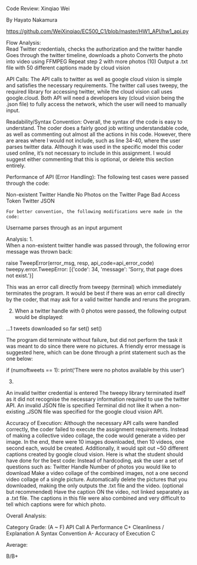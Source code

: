 Code Review: Xinqiao Wei

By Hayato Nakamura


https://github.com/WeiXinqiao/EC500_C1/blob/master/HW1_API/hw1_api.py

Flow Analysis:  
Read Twitter credentials, checks the authorization and the twitter handle
Goes through the twitter timeline, downloads a photo
Converts the photo into video using FFMPEG
Repeat step 2 with more photos (10)
Output a .txt file with 50 different captions made by cloud vision

API Calls:
	The API calls to twitter as well as google cloud vision is simple and satisfies the necessary requirements. The twitter call uses tweepy, the required library for accessing twitter, while the cloud vision call uses google.cloud. Both API will need a developers key (cloud vision being the .json file) to fully access the network, which the user will need to manually input. 

Readability/Syntax Convention:
	Overall, the syntax of the code is easy to understand. The coder does a fairly good job writing understandable code, as well as commenting out almost all the actions in his code. However, there are areas where I would not include, such as line 34-40, where the user parses twitter data. Although it was used in the specific model this coder used online, it’s not necessary to include in this assignment. I would suggest either commenting that this is optional, or delete this section entirely. 

Performance of API (Error Handling):
	The following test cases were passed through the code:

Non-existent Twitter Handle
No Photos on the Twitter Page
Bad Access Token
Twitter
JSON

	For better convention, the following modifications were made in the code:
Username parses through as an input argument

Analysis: 
1.	
When a non-existent twitter handle was passed through, the following error message was thrown back:

 raise TweepError(error_msg, resp, api_code=api_error_code)
tweepy.error.TweepError: [{'code': 34, 'message': 'Sorry, that page does not exist.'}]

This was an error call directly from tweepy (terminal) which immediately terminates the program. It would be best if there was an error call directly by the coder, that may ask for a valid twitter handle and reruns the program. 


2.
	When a twitter handle with 0 photos were passed, the following output would be displayed:

...1 tweets downloaded so far
set()
set()

The program did terminate without failure, but did not perform the task it was meant to do since there were no pictures. A friendly error message is suggested here, which can be done through a print statement such as the one below:

if (numoftweets == 1):
	print(‘There were no photos available by this user’)


3. 
An invalid twitter credential is entered
The tweepy library terminated itself as it did not recognise the necessary information required to use the twitter API. 
An invalid JSON file is specified
Terminal did not like it when a non-existing .JSON file was specified for the google cloud vision API.
	

Accuracy of Execution:
	Although the necessary API calls were handled correctly, the coder failed to execute the assignment requirements. Instead of making a collective video collage, the code would generate a video per image. In the end, there were 10 images downloaded, then 10 videos, one second each, would be created. Additionally, it would spit out ~50 different captions created by google cloud vision. Here is what the student should have done for the best code:
Instead of hardcoding, ask the user a set of questions such as:
Twitter Handle
Number of photos you would like to download
Make a video collage of the combined images, not a one second video collage of a single picture.
Automatically delete the pictures that you downloaded, making the only outputs the .txt file and the video.
(optional but recommended) Have the caption ON the video, not linked separately as a .txt file. The captions in this file were also combined and very difficult to tell which captions were for which photo. 


Overall Analysis:

Category
Grade: (A ~ F)
API Call
A
Performance
C+
Cleanliness / Explanation
A
Syntax Convention
A-
Accuracy of Execution
C

Average:

B/B+
